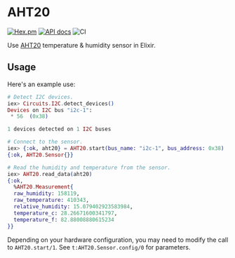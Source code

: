# AHT20

[![Hex.pm](https://img.shields.io/hexpm/v/AHT20.svg)](https://hex.pm/packages/AHT20)
[![API docs](https://img.shields.io/hexpm/v/AHT20.svg?label=docs)](https://hexdocs.pm/AHT20/LcdDisplay.html)
![CI](https://github.com/mnishiguchi/AHT20/workflows/CI/badge.svg)

Use [AHT20](http://www.aosong.com/en/products-32.html) temperature & humidity sensor in Elixir.

## Usage

Here's an example use:

```elixir
# Detect I2C devices.
iex> Circuits.I2C.detect_devices()
Devices on I2C bus "i2c-1":
 * 56  (0x38)

1 devices detected on 1 I2C buses

# Connect to the sensor.
iex> {:ok, aht20} = AHT20.start(bus_name: "i2c-1", bus_address: 0x38)
{:ok, AHT20.Sensor{}}

# Read the humidity and temperature from the sensor.
iex> AHT20.read_data(aht20)
{:ok,
  %AHT20.Measurement{
  raw_humidity: 158119,
  raw_temperature: 410343,
  relative_humidity: 15.079402923583984,
  temperature_c: 28.26671600341797,
  temperature_f: 82.88008880615234
}}
```

Depending on your hardware configuration, you may need to modify the call to
`AHT20.start/1`. See `t:AHT20.Sensor.config/0` for parameters.
